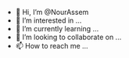 - 👋 Hi, I’m @NourAssem
- 👀 I’m interested in ...
- 🌱 I’m currently learning ...
- 💞️ I’m looking to collaborate on ...
- 📫 How to reach me ...

<!---
NourAssem/NourAssem is a ✨ special ✨ repository because its `README.md` (this file) appears on your GitHub profile.
You can click the Preview link to take a look at your changes.
--->
